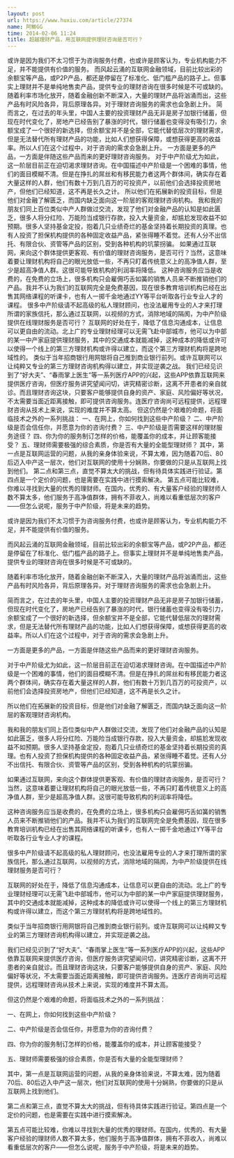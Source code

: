```yaml
---
layout: post
url: https://www.huxiu.com/article/27374
name: 阿鲫GG
time: 2014-02-06 11:24
title: 超越理财产品，用互联网提供理财咨询是否可行？
---
```

或许是因为我们不太习惯于为咨询服务付费，也或许是顾客认为，专业机构能力不足，并不能提供有价值的服务。 而风起云涌的互联网金融领域，目前比较出彩的余额宝等产品，或P2P产品，都还是停留在了标准化、低门槛产品的路子上。但事实上理财并不是单纯地售卖产品，提供专业的理财咨询在很多时候是不可或缺的。 随着利率市场化放开，随着金融创新不断深入，大量的理财产品将汹涌而出，这些产品有时风险各异，背后原理各异。对于理财咨询服务的需求也会急剧上升。 简而言之，在过去的年头里，中国人主要的投资理财产品无非是房子加银行储蓄，但现在时代变化了，房地产已经告别了暴涨的时代，银行储蓄也变得没有吸引力，余额宝成了一个很好的新选择，但余额宝并不是全部，它能代替低层次的理财需求，但是无法替代所有理财产品的功能，比如人们想获得保障，或想获得更高的收益率。所以人们在这个过程中，对于咨询的需求会急剧上升。 一方面是更多的产品，一方面是伴随这些产品而来的更好理财咨询服务。 对于中产阶级尤为如此，这一阶层目前正在迫切渴求理财咨询。在中国描述中产阶级是一个困难的事情，他们的面目模糊不清。但是在挣扎的屌丝和有移民能力者这两个群体间，确实存在着大量这样的人群，他们有数十万到几百万的可投资产，以前他们会选择投资房地产，但他们已经知道，这不再是长久之计。 所以他们在拓展新的投资目标，但是他们对金融了解匮乏，而国内缺乏面向这一阶层的客观理财咨询机构。 我和我的朋友们同上百位类似中产人群做过交流，发现了他们对金融产品的认知是如此匮乏，很多人将分红险、万能险当成银行存款，投入大量资金，却尴尬发现收益不如预期。很多人坚持基金定投，抱着几只业绩奇烂的基金坚持着长期投资的真理。也有人投资了担保机构提供的各种固定收益产品，紧张得睡不着觉。还有人分不出信托、有限合伙、资管等产品的区别，受到各种机构的坑蒙拐骗。 如果通过互联网，来向这个群体提供更客观、有价值的理财咨询服务，是否可行？当然，这意味着要让理财机构将自己的眼光放低一些，不再只盯着传统意义上的高净值人群，至少是超高净值人群。这很可能导致机构的利润率将降低。 这种咨询服务应当是收费的，在免费的立场上，很多机构只会雇佣巧舌如簧的销售人员来不断推销他们的产品。我并不认为我们的互联网完全是免费基因，现在很多教育培训机构已经在出售其网络课程的听课卡，也有人一掷千金地通过YY等平台听取各行业专业人才的课程。 很多中产阶级请不起高级的私人理财顾问，也没法雇用专业的人才来打理所谓的家族信托，那么通过互联网，以视频的方式，消除地域的隔阂，为中产阶级提供在线理财服务是否可行？ 互联网的好处在于，降低了信息沟通成本，让信息可以更自由的流动。北上广的专业理财经理可以无需飞赴中部城市，他可以为中部的某一中产家庭提供理财服务，其中的交通成本就能减掉，这种成本的降低或许可以使得一个线上的第三方理财机构或许得以建立，而这个第三方理财机构将是跨地域性的。 类似于当年招商银行用网银将自己推到商业银行前列。或许互联网可以让纯粹又专业的第三方理财咨询机构得以建立，并实现逆袭之战。 我们已经见识到了“好大夫”、“春雨掌上医生”等一系列医疗APP的兴起，这些APP依靠互联网来提供医疗咨询，但医疗服务讲究望闻问切，讲究精密诊断，这离不开患者的亲自就诊。而且理财咨询这块，只要客户能够提供自身的资产、家庭、风险偏好等状况，不太需要当面近距离接触，即可提供咨询服务。连医疗咨询尚可远程提供，远程理财咨询从技术上来说，实现的难度并不算太高。 但这仍然是个艰难的命题，将面临技术之外的一系列挑战： 一、在网上，你如何找到这些中产阶级？ 二、中产阶级是否会信任你，并愿意为你的咨询付费？ 三、中产阶级是否需要这样的理财服务途径？ 四、你为你的服务制订怎样的价格，能覆盖你的成本，并让顾客能接受？ 五、理财师需要极强的综合素质，你是否有大量的全能型理财师？ 其中，第一点是互联网运营的问题，从我的亲身体验来说，不算太难，因为随着70后、80后迈入中产这一层次，他们对互联网的使用十分娴熟，你要做的只是从互联网上找到他们。 第二点和第三点，直觉不算太大的挑战，但有待具体实践进行验证。第四点是一个定价的问题，也是需要在实践中进行摸索解决。 第五点可能比较难，你难以寻找到大量的优秀的理财师。在国内，优秀的、有大量客户经验的理财师人数不算太多，他们服务于高净值群体，拥有不菲收入，尚难以看重低层次的客户——但怎么说呢，服务于中产阶级，将是未来的趋势。

或许是因为我们不太习惯于为咨询服务付费，也或许是顾客认为，专业机构能力不足，并不能提供有价值的服务。

而风起云涌的互联网金融领域，目前比较出彩的余额宝等产品，或P2P产品，都还是停留在了标准化、低门槛产品的路子上。但事实上理财并不是单纯地售卖产品，提供专业的理财咨询在很多时候是不可或缺的。

随着利率市场化放开，随着金融创新不断深入，大量的理财产品将汹涌而出，这些产品有时风险各异，背后原理各异。对于理财咨询服务的需求也会急剧上升。

简而言之，在过去的年头里，中国人主要的投资理财产品无非是房子加银行储蓄，但现在时代变化了，房地产已经告别了暴涨的时代，银行储蓄也变得没有吸引力，余额宝成了一个很好的新选择，但余额宝并不是全部，它能代替低层次的理财需求，但是无法替代所有理财产品的功能，比如人们想获得保障，或想获得更高的收益率。所以人们在这个过程中，对于咨询的需求会急剧上升。

一方面是更多的产品，一方面是伴随这些产品而来的更好理财咨询服务。

对于中产阶级尤为如此，这一阶层目前正在迫切渴求理财咨询。在中国描述中产阶级是一个困难的事情，他们的面目模糊不清。但是在挣扎的屌丝和有移民能力者这两个群体间，确实存在着大量这样的人群，他们有数十万到几百万的可投资产，以前他们会选择投资房地产，但他们已经知道，这不再是长久之计。

所以他们在拓展新的投资目标，但是他们对金融了解匮乏，而国内缺乏面向这一阶层的客观理财咨询机构。

我和我的朋友们同上百位类似中产人群做过交流，发现了他们对金融产品的认知是如此匮乏，很多人将分红险、万能险当成银行存款，投入大量资金，却尴尬发现收益不如预期。很多人坚持基金定投，抱着几只业绩奇烂的基金坚持着长期投资的真理。也有人投资了担保机构提供的各种固定收益产品，紧张得睡不着觉。还有人分不出信托、有限合伙、资管等产品的区别，受到各种机构的坑蒙拐骗。

如果通过互联网，来向这个群体提供更客观、有价值的理财咨询服务，是否可行？当然，这意味着要让理财机构将自己的眼光放低一些，不再只盯着传统意义上的高净值人群，至少是超高净值人群。这很可能导致机构的利润率将降低。

这种咨询服务应当是收费的，在免费的立场上，很多机构只会雇佣巧舌如簧的销售人员来不断推销他们的产品。我并不认为我们的互联网完全是免费基因，现在很多教育培训机构已经在出售其网络课程的听课卡，也有人一掷千金地通过YY等平台听取各行业专业人才的课程。

很多中产阶级请不起高级的私人理财顾问，也没法雇用专业的人才来打理所谓的家族信托，那么通过互联网，以视频的方式，消除地域的隔阂，为中产阶级提供在线理财服务是否可行？

互联网的好处在于，降低了信息沟通成本，让信息可以更自由的流动。北上广的专业理财经理可以无需飞赴中部城市，他可以为中部的某一中产家庭提供理财服务，其中的交通成本就能减掉，这种成本的降低或许可以使得一个线上的第三方理财机构或许得以建立，而这个第三方理财机构将是跨地域性的。

类似于当年招商银行用网银将自己推到商业银行前列。或许互联网可以让纯粹又专业的第三方理财咨询机构得以建立，并实现逆袭之战。

我们已经见识到了“好大夫”、“春雨掌上医生”等一系列医疗APP的兴起，这些APP依靠互联网来提供医疗咨询，但医疗服务讲究望闻问切，讲究精密诊断，这离不开患者的亲自就诊。而且理财咨询这块，只要客户能够提供自身的资产、家庭、风险偏好等状况，不太需要当面近距离接触，即可提供咨询服务。连医疗咨询尚可远程提供，远程理财咨询从技术上来说，实现的难度并不算太高。

但这仍然是个艰难的命题，将面临技术之外的一系列挑战：

一、在网上，你如何找到这些中产阶级？

二、中产阶级是否会信任你，并愿意为你的咨询付费？

四、你为你的服务制订怎样的价格，能覆盖你的成本，并让顾客能接受？

五、理财师需要极强的综合素质，你是否有大量的全能型理财师？

其中，第一点是互联网运营的问题，从我的亲身体验来说，不算太难，因为随着70后、80后迈入中产这一层次，他们对互联网的使用十分娴熟，你要做的只是从互联网上找到他们。

第二点和第三点，直觉不算太大的挑战，但有待具体实践进行验证。第四点是一个定价的问题，也是需要在实践中进行摸索解决。

第五点可能比较难，你难以寻找到大量的优秀的理财师。在国内，优秀的、有大量客户经验的理财师人数不算太多，他们服务于高净值群体，拥有不菲收入，尚难以看重低层次的客户——但怎么说呢，服务于中产阶级，将是未来的趋势。

